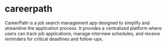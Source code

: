# careerpath
CareerPath is a job search management app designed to simplify and streamline the application process. It provides a centralized platform where users can track job applications, manage interview schedules, and receive reminders for critical deadlines and follow-ups.

